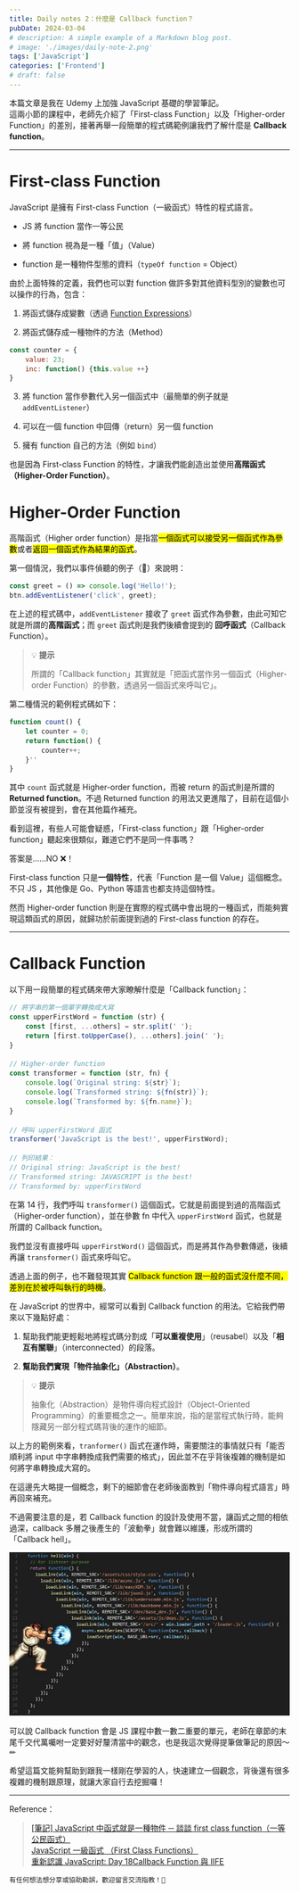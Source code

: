 ```yaml
---
title: Daily notes 2：什麼是 Callback function？
pubDate: 2024-03-04
# description: A simple example of a Markdown blog post.
# image: './images/daily-note-2.png'
tags: ['JavaScript']
categories: ['Frontend']
# draft: false
---
```


本篇文章是我在 Udemy 上加強 JavaScript 基礎的學習筆記。  
這兩小節的課程中，老師先介紹了「First-class Function」以及「Higher-order Function」的差別，接著再舉一段簡單的程式碼範例讓我們了解什麼是 **Callback function**。

---

# First-class Function

JavaScript 是擁有 First-class Function（一級函式）特性的程式語言。

* JS 將 function 當作一等公民

* 將 function 視為是一種「值」（Value）

* function 是一種物件型態的資料（`typeOf function` = Object）

由於上面特殊的定義，我們也可以對 function 做許多對其他資料型別的變數也可以操作的行為，包含：

1. 將函式儲存成變數（透過 [Function Expressions](https://developer.mozilla.org/en-US/docs/Web/JavaScript/Reference/Operators/function)）

2. 將函式儲存成一種物件的方法（Method）

```javascript
const counter = {
    value: 23;
    inc: function() {this.value ++}
}
```

3. 將 function 當作參數代入另一個函式中（最簡單的例子就是 `addEventListener`）

4. 可以在一個 function 中回傳（return）另一個 function

5. 擁有 function 自己的方法（例如 `bind`）

也是因為 First-class Function 的特性，才讓我們能創造出並使用**高階函式（Higher-Order Function）**。

# Higher-Order Function

高階函式（Higher order function）是指當<mark>一個函式可以接受另一個函式作為參數</mark>或者<mark>返回一個函式作為結果的函式</mark>。

第一個情況，我們以事件偵聽的例子（🌰）來說明：

```javascript
const greet = () => console.log('Hello!');
btn.addEventListener('click', greet);
```

在上述的程式碼中，`addEventListener` 接收了 `greet` 函式作為參數，由此可知它就是所謂的**高階函式**；而 `greet` 函式則是我們後續會提到的 **回呼函式**（Callback Function）。

> 💡 **提示**
>
> 所謂的「Callback function」其實就是「把函式當作另一個函式（Higher-order Function）的參數，透過另一個函式來呼叫它」。

第二種情況的範例程式碼如下：

```javascript
function count() {
    let counter = 0;
    return function() {
        counter++;
    }''
}
```

其中 `count` 函式就是 Higher-order function，而被 return 的函式則是所謂的 **Returned function**。不過 Returned function 的用法又更進階了，目前在這個小節並沒有被提到，會在其他篇作補充。

看到這裡，有些人可能會疑惑，「First-class function」跟「Higher-order function」聽起來很類似，難道它們不是同一件事嗎？

答案是......NO ❌！

First-class function 只是**一個特性**，代表「Function 是一個 Value」這個概念。不只 JS ，其他像是 Go、Python 等語言也都支持這個特性。

然而 Higher-order function 則是在實際的程式碼中會出現的一種函式，而能夠實現這類函式的原因，就歸功於前面提到過的 First-class function 的存在。

---

# Callback Function

以下用一段簡單的程式碼來帶大家瞭解什麼是「Callback function」：

```javascript
// 將字串的第一個單字轉換成大寫
const upperFirstWord = function (str) {
    const [first, ...others] = str.split(' ');
    return [first.toUpperCase(), ...others].join(' ');
}

// Higher-order function
const transformer = function (str, fn) {
    console.log(`Original string: ${str}`);
    console.log(`Transformed string: ${fn(str)}`);
    console.log(`Transformed by: ${fn.name}`);
}

// 呼叫 upperFirstWord 函式
transformer('JavaScript is the best!', upperFirstWord);

// 列印結果：
// Original string: JavaScript is the best!
// Transformed string: JAVASCRIPT is the best!
// Transformed by: upperFirstWord
```

在第 14 行，我們呼叫 `transformer()` 這個函式，它就是前面提到過的高階函式（Higher-order function），並在參數 fn 中代入 `upperFirstWord` 函式，也就是所謂的 Callback function。

我們並沒有直接呼叫 `upperFirstWord()` 這個函式，而是將其作為參數傳遞，後續再讓 `transformer()` 函式來呼叫它。

透過上面的例子，也不難發現其實 <mark>Callback function 跟一般的函式沒什麼不同，差別在於被呼叫執行的時機</mark>。

在 JavaScript 的世界中，經常可以看到 Callback function 的用法。它給我們帶來以下幾點好處：

1. 幫助我們能更輕鬆地將程式碼分割成「**可以重複使用**」（reusabel）以及「**相互有關聯**」（interconnected）的段落。

2. **幫助我們實現「物件抽象化」（Abstraction）**。

> 💡 **提示**
>
> 抽象化（Abstraction）是物件導向程式設計（Object-Oriented Programming）的重要概念之一。簡單來說，指的是當程式執行時，能夠隱藏另一部分程式碼背後的運作的細節。

以上方的範例來看，`tranformer()` 函式在運作時，需要關注的事情就只有「能否順利將 input 中字串轉換成我們需要的格式」，因此並不在乎背後複雜的機制是如何將字串轉換成大寫的。

在這邊先大略提一個概念，剩下的細節會在老師後面教到「物件導向程式語言」時再回來補充。

不過需要注意的是，若 Callback function 的設計及使用不當，讓函式之間的相依過深，callback 多層之後產生的「波動拳」就會難以維護，形成所謂的「Callback hell」。

![Callback Hell Image](./callback-hell.jpeg)

可以說 Callback function 會是 JS 課程中數一數二重要的單元，老師在章節的末尾千交代萬囑咐一定要好好釐清當中的觀念，也是我這次覺得提筆做筆記的原因～✏

希望這篇文能夠幫助到跟我一樣剛在學習的人，快速建立一個觀念，背後還有很多複雜的機制跟原理，就讓大家自行去挖掘囉！

---

Reference：

> [\[筆記\] JavaScript 中函式就是一種物件 ─ 談談 first class function（一等公民函式）](https://pjchender.blogspot.com/2016/03/javascriptfunctionobjects.html) <br>
> [JavaScript 一級函式 （First Class Functions）](https://www.casper.tw/development/2020/09/24/first-class-function/) <br>
> [重新認識 JavaScript: Day 18Callback Function 與 IIFE](https://ithelp.ithome.com.tw/articles/10192739)

```plaintext
有任何想法想分享或協助勘誤，歡迎留言交流指教！🏹
```